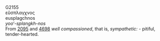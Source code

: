<body>
  <p>G2155<br>  εὔσπλαγχνος  <br> eusplagchnos  <br><i>yoo‘-splangkh-nos </i><br>From <a href="g2095.htm">2095</a> and <a href="g4698.htm">4698</a>  <i>well</i> <i>compassioned</i>, that is, <i>sympathetic:</i> - pitiful, tender-hearted.<br></p>
 </body>